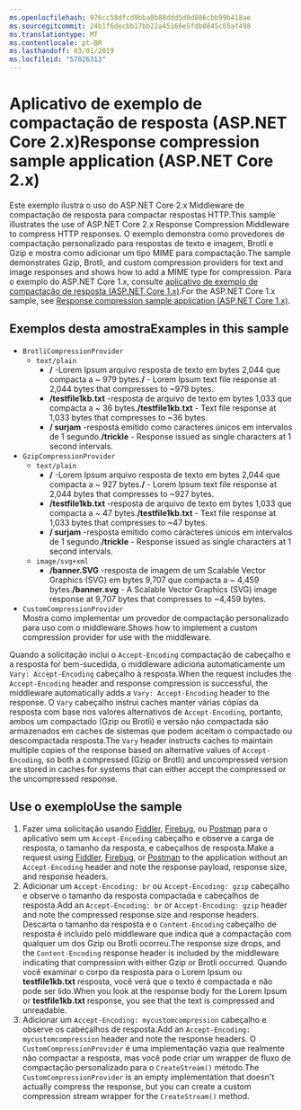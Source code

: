 ```yaml
---
ms.openlocfilehash: 976cc58dfcd9bba0b88ddd5d0d886cbb99b418ae
ms.sourcegitcommit: 24b1f6decbb17bb22a45166e5fdb0845c65af498
ms.translationtype: MT
ms.contentlocale: pt-BR
ms.lasthandoff: 03/01/2019
ms.locfileid: "57026313"
---
```

# <a name="response-compression-sample-application-aspnet-core-2x"></a><span data-ttu-id="d3201-101">Aplicativo de exemplo de compactação de resposta (ASP.NET Core 2.x)</span><span class="sxs-lookup"><span data-stu-id="d3201-101">Response compression sample application (ASP.NET Core 2.x)</span></span>

<span data-ttu-id="d3201-102">Este exemplo ilustra o uso do ASP.NET Core 2.x Middleware de compactação de resposta para compactar respostas HTTP.</span><span class="sxs-lookup"><span data-stu-id="d3201-102">This sample illustrates the use of ASP.NET Core 2.x Response Compression Middleware to compress HTTP responses.</span></span> <span data-ttu-id="d3201-103">O exemplo demonstra como provedores de compactação personalizado para respostas de texto e imagem, Brotli e Gzip e mostra como adicionar um tipo MIME para compactação.</span><span class="sxs-lookup"><span data-stu-id="d3201-103">The sample demonstrates Gzip, Brotli, and custom compression providers for text and image responses and shows how to add a MIME type for compression.</span></span> <span data-ttu-id="d3201-104">Para o exemplo do ASP.NET Core 1.x, consulte [aplicativo de exemplo de compactação de resposta (ASP.NET Core 1.x)](https://github.com/aspnet/Docs/tree/master/aspnetcore/performance/response-compression/samples/1.x).</span><span class="sxs-lookup"><span data-stu-id="d3201-104">For the ASP.NET Core 1.x sample, see [Response compression sample application (ASP.NET Core 1.x)](https://github.com/aspnet/Docs/tree/master/aspnetcore/performance/response-compression/samples/1.x).</span></span>

## <a name="examples-in-this-sample"></a><span data-ttu-id="d3201-105">Exemplos desta amostra</span><span class="sxs-lookup"><span data-stu-id="d3201-105">Examples in this sample</span></span>

* `BrotliCompressionProvider`
  * `text/plain`
    * <span data-ttu-id="d3201-106">**/** -Lorem Ipsum arquivo resposta de texto em bytes 2,044 que compacta a ~ 979 bytes.</span><span class="sxs-lookup"><span data-stu-id="d3201-106">**/** - Lorem Ipsum text file response at 2,044 bytes that compresses to ~979 bytes.</span></span>
    * <span data-ttu-id="d3201-107">**/testfile1kb.txt** -resposta de arquivo de texto em bytes 1,033 que compacta a ~ 36 bytes.</span><span class="sxs-lookup"><span data-stu-id="d3201-107">**/testfile1kb.txt** - Text file response at 1,033 bytes that compresses to ~36 bytes.</span></span>
    * <span data-ttu-id="d3201-108">**/ surjam** -resposta emitido como caracteres únicos em intervalos de 1 segundo.</span><span class="sxs-lookup"><span data-stu-id="d3201-108">**/trickle** - Response issued as single characters at 1 second intervals.</span></span>
* `GzipCompressionProvider`
  * `text/plain`
    * <span data-ttu-id="d3201-109">**/** -Lorem Ipsum arquivo resposta de texto em bytes 2,044 que compacta a ~ 927 bytes.</span><span class="sxs-lookup"><span data-stu-id="d3201-109">**/** - Lorem Ipsum text file response at 2,044 bytes that compresses to ~927 bytes.</span></span>
    * <span data-ttu-id="d3201-110">**/testfile1kb.txt** -resposta de arquivo de texto em bytes 1,033 que compacta a ~ 47 bytes.</span><span class="sxs-lookup"><span data-stu-id="d3201-110">**/testfile1kb.txt** - Text file response at 1,033 bytes that compresses to ~47 bytes.</span></span>
    * <span data-ttu-id="d3201-111">**/ surjam** -resposta emitido como caracteres únicos em intervalos de 1 segundo.</span><span class="sxs-lookup"><span data-stu-id="d3201-111">**/trickle** - Response issued as single characters at 1 second intervals.</span></span>
  * `image/svg+xml`
    * <span data-ttu-id="d3201-112">**/banner.SVG** -resposta de imagem de um Scalable Vector Graphics (SVG) em bytes 9,707 que compacta a ~ 4,459 bytes.</span><span class="sxs-lookup"><span data-stu-id="d3201-112">**/banner.svg** - A Scalable Vector Graphics (SVG) image response at 9,707 bytes that compresses to ~4,459 bytes.</span></span>
* `CustomCompressionProvider`<br><span data-ttu-id="d3201-113">Mostra como implementar um provedor de compactação personalizado para uso com o middleware.</span><span class="sxs-lookup"><span data-stu-id="d3201-113">Shows how to implement a custom compression provider for use with the middleware.</span></span>

<span data-ttu-id="d3201-114">Quando a solicitação inclui o `Accept-Encoding` compactação de cabeçalho e a resposta for bem-sucedida, o middleware adiciona automaticamente um `Vary: Accept-Encoding` cabeçalho à resposta.</span><span class="sxs-lookup"><span data-stu-id="d3201-114">When the request includes the `Accept-Encoding` header and response compression is successful, the middleware automatically adds a `Vary: Accept-Encoding` header to the response.</span></span> <span data-ttu-id="d3201-115">O `Vary` cabeçalho instrui caches manter várias cópias da resposta com base nos valores alternativos de `Accept-Encoding`, portanto, ambos um compactado (Gzip ou Brotli) e versão não compactada são armazenados em caches de sistemas que podem aceitam o compactado ou descompactada resposta.</span><span class="sxs-lookup"><span data-stu-id="d3201-115">The `Vary` header instructs caches to maintain multiple copies of the response based on alternative values of `Accept-Encoding`, so both a compressed (Gzip or Brotli) and uncompressed version are stored in caches for systems that can either accept the compressed or the uncompressed response.</span></span>

## <a name="use-the-sample"></a><span data-ttu-id="d3201-116">Use o exemplo</span><span class="sxs-lookup"><span data-stu-id="d3201-116">Use the sample</span></span>

1. <span data-ttu-id="d3201-117">Fazer uma solicitação usando [Fiddler](http://www.telerik.com/fiddler), [Firebug](http://getfirebug.com/), ou [Postman](https://www.getpostman.com/) para o aplicativo sem um `Accept-Encoding` cabeçalho e observe a carga de resposta, o tamanho da resposta, e cabeçalhos de resposta.</span><span class="sxs-lookup"><span data-stu-id="d3201-117">Make a request using [Fiddler](http://www.telerik.com/fiddler), [Firebug](http://getfirebug.com/), or [Postman](https://www.getpostman.com/) to the application without an `Accept-Encoding` header and note the response payload, response size, and response headers.</span></span>
1. <span data-ttu-id="d3201-118">Adicionar um `Accept-Encoding: br` ou `Accept-Encoding: gzip` cabeçalho e observe o tamanho da resposta compactada e cabeçalhos de resposta.</span><span class="sxs-lookup"><span data-stu-id="d3201-118">Add an `Accept-Encoding: br` or `Accept-Encoding: gzip` header and note the compressed response size and response headers.</span></span> <span data-ttu-id="d3201-119">Descarta o tamanho da resposta e o `Content-Encoding` cabeçalho de resposta é incluído pelo middleware que indica que a compactação com qualquer um dos Gzip ou Brotli ocorreu.</span><span class="sxs-lookup"><span data-stu-id="d3201-119">The response size drops, and the `Content-Encoding` response header is included by the middleware indicating that compression with either Gzip or Brotli occurred.</span></span> <span data-ttu-id="d3201-120">Quando você examinar o corpo da resposta para o Lorem Ipsum ou **testfile1kb.txt** resposta, você verá que o texto é compactada e não pode ser lido.</span><span class="sxs-lookup"><span data-stu-id="d3201-120">When you look at the response body for the Lorem Ipsum or **testfile1kb.txt** response, you see that the text is compressed and unreadable.</span></span>
1. <span data-ttu-id="d3201-121">Adicionar um `Accept-Encoding: mycustomcompression` cabeçalho e observe os cabeçalhos de resposta.</span><span class="sxs-lookup"><span data-stu-id="d3201-121">Add an `Accept-Encoding: mycustomcompression` header and note the response headers.</span></span> <span data-ttu-id="d3201-122">O `CustomCompressionProvider` é uma implementação vazia que realmente não compactar a resposta, mas você pode criar um wrapper de fluxo de compactação personalizado para o `CreateStream()` método.</span><span class="sxs-lookup"><span data-stu-id="d3201-122">The `CustomCompressionProvider` is an empty implementation that doesn't actually compress the response, but you can create a custom compression stream wrapper for the `CreateStream()` method.</span></span>
